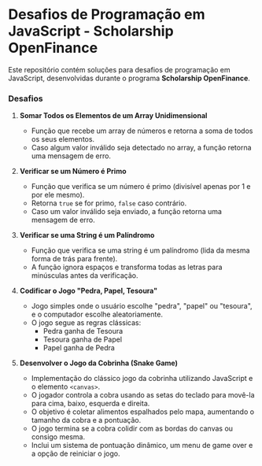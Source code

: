 # Desafios de Programação em JavaScript - Scholarship OpenFinance

Este repositório contém soluções para desafios de programação em JavaScript, desenvolvidas durante o programa **Scholarship OpenFinance**.

### Desafios

1. **Somar Todos os Elementos de um Array Unidimensional**
   - Função que recebe um array de números e retorna a soma de todos os seus elementos.
   - Caso algum valor inválido seja detectado no array, a função retorna uma mensagem de erro.

2. **Verificar se um Número é Primo**
   - Função que verifica se um número é primo (divisível apenas por 1 e por ele mesmo).
   - Retorna `true` se for primo, `false` caso contrário.
   - Caso um valor inválido seja enviado, a função retorna uma mensagem de erro.

3. **Verificar se uma String é um Palíndromo**
   - Função que verifica se uma string é um palíndromo (lida da mesma forma de trás para frente).
   - A função ignora espaços e transforma todas as letras para minúsculas antes da verificação.

4. **Codificar o Jogo "Pedra, Papel, Tesoura"**
   - Jogo simples onde o usuário escolhe "pedra", "papel" ou "tesoura", e o computador escolhe aleatoriamente.
   - O jogo segue as regras clássicas:
     - Pedra ganha de Tesoura
     - Tesoura ganha de Papel
     - Papel ganha de Pedra

5. **Desenvolver o Jogo da Cobrinha (Snake Game)**
   - Implementação do clássico jogo da cobrinha utilizando JavaScript e o elemento `<canvas>`.
   - O jogador controla a cobra usando as setas do teclado para movê-la para cima, baixo, esquerda e direita.
   - O objetivo é coletar alimentos espalhados pelo mapa, aumentando o tamanho da cobra e a pontuação.
   - O jogo termina se a cobra colidir com as bordas do canvas ou consigo mesma.
   - Inclui um sistema de pontuação dinâmico, um menu de game over e a opção de reiniciar o jogo.
